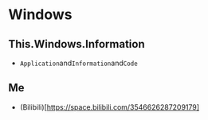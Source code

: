 # Windows
## This.Windows.Information
- `Application`and`Information`and`Code`
## Me
- (Bilibili)[https://space.bilibili.com/3546626287209179]
